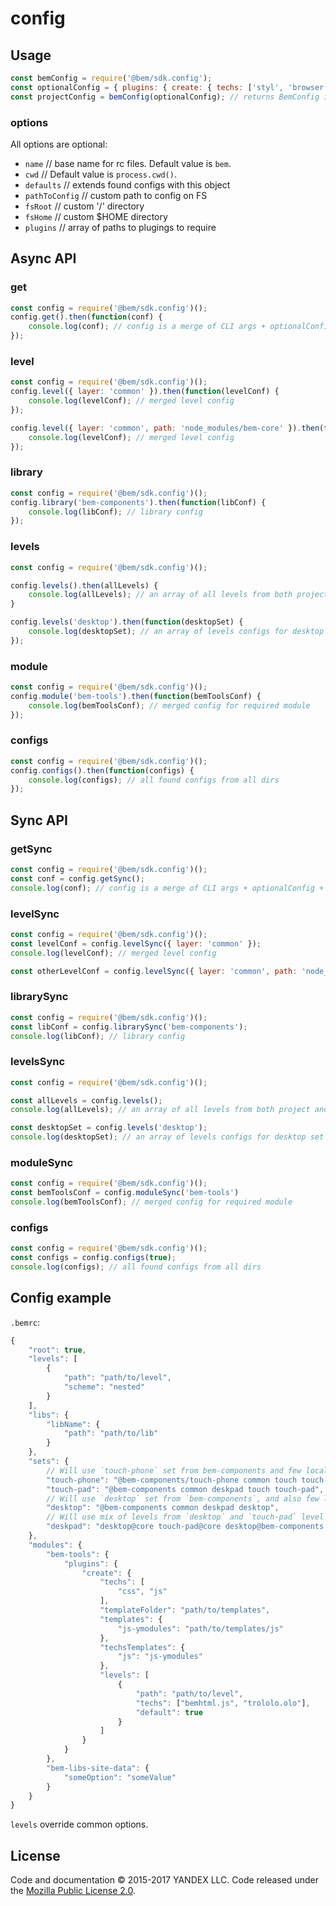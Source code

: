 # config

## Usage

```js
const bemConfig = require('@bem/sdk.config');
const optionalConfig = { plugins: { create: { techs: ['styl', 'browser.js'] } } };
const projectConfig = bemConfig(optionalConfig); // returns BemConfig instance
```

### options
All options are optional:

* `name` // base name for rc files. Default value is `bem`.
* `cwd` // Default value is `process.cwd()`.
* `defaults` // extends found configs with this object
* `pathToConfig` // custom path to config on FS
* `fsRoot` // custom '/' directory
* `fsHome` // custom $HOME directory
* `plugins` // array of paths to plugings to require

## Async API

### get

```js
const config = require('@bem/sdk.config')();
config.get().then(function(conf) {
    console.log(conf); // config is a merge of CLI args + optionalConfig + all configs found by rc
});
```

### level

```js
const config = require('@bem/sdk.config')();
config.level({ layer: 'common' }).then(function(levelConf) {
    console.log(levelConf); // merged level config
});

config.level({ layer: 'common', path: 'node_modules/bem-core' }).then(function(levelConf) {
    console.log(levelConf); // merged level config
});
```

### library

```js
const config = require('@bem/sdk.config')();
config.library('bem-components').then(function(libConf) {
    console.log(libConf); // library config
});
```

### levels
```js
const config = require('@bem/sdk.config')();

config.levels().then(allLevels) {
    console.log(allLevels); // an array of all levels from both project and library
}

config.levels('desktop').then(function(desktopSet) {
    console.log(desktopSet); // an array of levels configs for desktop set
});
```

### module

```js
const config = require('@bem/sdk.config')();
config.module('bem-tools').then(function(bemToolsConf) {
    console.log(bemToolsConf); // merged config for required module
});
```

### configs

```js
const config = require('@bem/sdk.config')();
config.configs().then(function(configs) {
    console.log(configs); // all found configs from all dirs
});
```

## Sync API

### getSync

```js
const config = require('@bem/sdk.config')();
const conf = config.getSync();
console.log(conf); // config is a merge of CLI args + optionalConfig + all configs found by rc
```

### levelSync

```js
const config = require('@bem/sdk.config')();
const levelConf = config.levelSync({ layer: 'common' });
console.log(levelConf); // merged level config

const otherLevelConf = config.levelSync({ layer: 'common', path: 'node_modules/bem-core' });
```

### librarySync

```js
const config = require('@bem/sdk.config')();
const libConf = config.librarySync('bem-components');
console.log(libConf); // library config
```

### levelsSync
```js
const config = require('@bem/sdk.config')();

const allLevels = config.levels();
console.log(allLevels); // an array of all levels from both project and library

const desktopSet = config.levels('desktop');
console.log(desktopSet); // an array of levels configs for desktop set
```

### moduleSync

```js
const config = require('@bem/sdk.config')();
const bemToolsConf = config.moduleSync('bem-tools')
console.log(bemToolsConf); // merged config for required module
```

### configs

```js
const config = require('@bem/sdk.config')();
const configs = config.configs(true);
console.log(configs); // all found configs from all dirs
```

## Config example

`.bemrc`:
```js
{
    "root": true,
    "levels": [
        {
            "path": "path/to/level",
            "scheme": "nested"
        }
    ],
    "libs": {
        "libName": {
            "path": "path/to/lib"
        }
    },
    "sets": {
        // Will use `touch-phone` set from bem-components and few local levels
        "touch-phone": "@bem-components/touch-phone common touch touch-phone",
        "touch-pad": "@bem-components common deskpad touch touch-pad",
        // Will use `desktop` set from `bem-components`, and also few local levels
        "desktop": "@bem-components common deskpad desktop",
        // Will use mix of levels from `desktop` and `touch-pad` level sets from `core`, `bem-components` and locals
        "deskpad": "desktop@core touch-pad@core desktop@bem-components touch-pad@bem-components desktop@ touch-pad@"
    },
    "modules": {
        "bem-tools": {
            "plugins": {
                "create": {
                    "techs": [
                        "css", "js"
                    ],
                    "templateFolder": "path/to/templates",
                    "templates": {
                        "js-ymodules": "path/to/templates/js"
                    },
                    "techsTemplates": {
                        "js": "js-ymodules"
                    },
                    "levels": [
                        {
                            "path": "path/to/level",
                            "techs": ["bemhtml.js", "trololo.olo"],
                            "default": true
                        }
                    ]
                }
            }
        },
        "bem-libs-site-data": {
            "someOption": "someValue"
        }
    }
}
```

`levels` override common options.

License
-------

Code and documentation © 2015-2017 YANDEX LLC. Code released under the [Mozilla Public License 2.0](LICENSE.txt).
